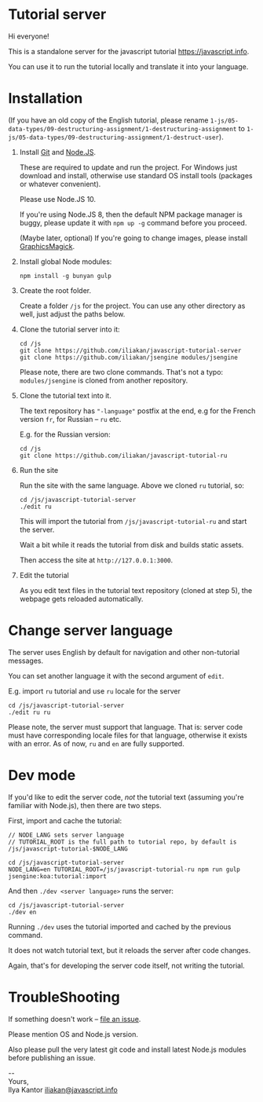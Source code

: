 # Tutorial server

Hi everyone!

This is a standalone server for the javascript tutorial https://javascript.info.

You can use it to run the tutorial locally and translate it into your language.

# Installation

(If you have an old copy of the English tutorial, please rename `1-js/05-data-types/09-destructuring-assignment/1-destructuring-assignment` to `1-js/05-data-types/09-destructuring-assignment/1-destruct-user`).


1. Install [Git](https://git-scm.com/downloads) and [Node.JS](https://nodejs.org).

    These are required to update and run the project.
    For Windows just download and install, otherwise use standard OS install tools (packages or whatever convenient).
    
    Please use Node.JS 10. 
    
    If you're using Node.JS 8, then the default NPM package manager is buggy, please update it with `npm up -g` command before you proceed.
    
    (Maybe later, optional) If you're going to change images, please install [GraphicsMagick](http://www.graphicsmagick.org/).

2. Install global Node modules:

    ```
    npm install -g bunyan gulp
    ```

3. Create the root folder.

    Create a folder `/js` for the project. You can use any other directory as well, just adjust the paths below.

4. Clone the tutorial server into it:

    ```
    cd /js
    git clone https://github.com/iliakan/javascript-tutorial-server
    git clone https://github.com/iliakan/jsengine modules/jsengine
    ```

    Please note, there are two clone commands. That's not a typo: `modules/jsengine` is cloned from another repository.

5. Clone the tutorial text into it.

    The text repository has `"-language"` postfix at the end, e.g for the French version `fr`, for Russian – `ru` etc.
    
    E.g. for the Russian version:
    ```
    cd /js
    git clone https://github.com/iliakan/javascript-tutorial-ru
    ```

6. Run the site

    Run the site with the same language. Above we cloned `ru` tutorial, so:

    ```
    cd /js/javascript-tutorial-server
    ./edit ru
    ```

    This will import the tutorial from `/js/javascript-tutorial-ru` and start the server.

    Wait a bit while it reads the tutorial from disk and builds static assets.

    Then access the site at `http://127.0.0.1:3000`.

7. Edit the tutorial

    As you edit text files in the tutorial text repository (cloned at step 5), 
    the webpage gets reloaded automatically. 
 
    
# Change server language

The server uses English by default for navigation and other non-tutorial messages.

You can set another language it with the second argument of `edit`.

E.g. import `ru` tutorial and use `ru` locale for the server

```
cd /js/javascript-tutorial-server
./edit ru ru
```

Please note, the server must support that language. That is: server code must have corresponding locale files for that language, otherwise it exists with an error. As of now, `ru` and `en` are fully supported.
    
# Dev mode

If you'd like to edit the server code, *not* the tutorial text (assuming you're familiar with Node.js), then there are two steps.

First, import and cache the tutorial:

```
// NODE_LANG sets server language
// TUTORIAL_ROOT is the full path to tutorial repo, by default is /js/javascript-tutorial-$NODE_LANG

cd /js/javascript-tutorial-server
NODE_LANG=en TUTORIAL_ROOT=/js/javascript-tutorial-ru npm run gulp jsengine:koa:tutorial:import
``` 
        
And then `./dev <server language>` runs the server:

```
cd /js/javascript-tutorial-server
./dev en
```

Running `./dev` uses the tutorial imported and cached by the previous command. 

It does not watch tutorial text, but it reloads the server after code changes.
 
Again, that's for developing the server code itself, not writing the tutorial.
    
# TroubleShooting

If something doesn't work – [file an issue](https://github.com/iliakan/javascript-tutorial-server/issues/new).

Please mention OS and Node.js version.

Also please pull the very latest git code and install latest Node.js modules before publishing an issue.

--  
Yours,  
Ilya Kantor 
iliakan@javascript.info
